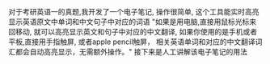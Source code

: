 对于考研英语一的真题,我开发了一个电子笔记,
操作很简单,
这个工具能实时高亮显示英语原文中单词和中文句子中对应的词语
"如果是用电脑,直接用鼠标光标来回移动,
就可以高亮显示英文和句子中对应的中文翻译,
如果你使用的是手机或者平板,直接用手指触屏,
或者apple pencil触屏，
相关英语单词和对应的中文翻译词汇都会自动高亮显示，无需额外操作。"
接下来是人工讲解该电子笔记的用法
